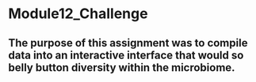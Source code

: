 # Module12_Challenge

## The purpose of this assignment was to compile data into an interactive interface that would so belly button diversity within the microbiome.
